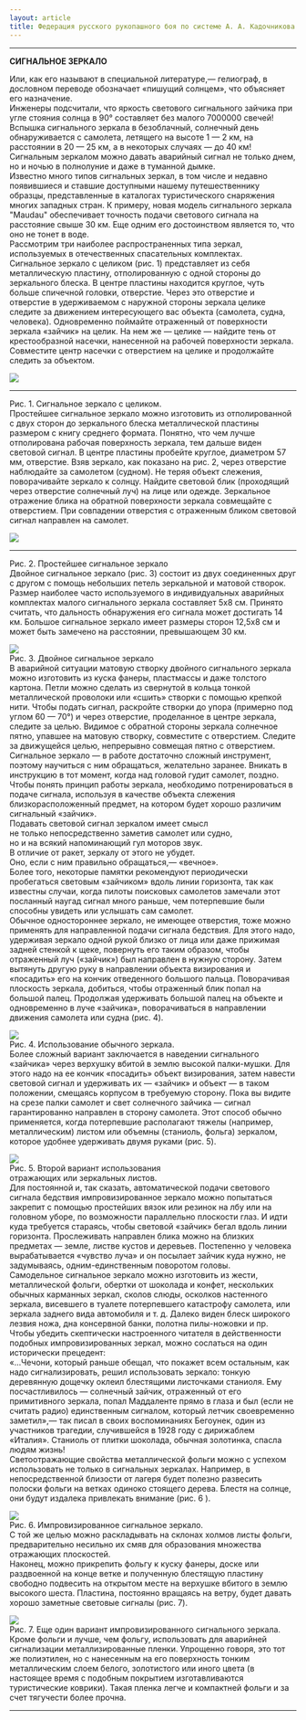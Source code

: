```yaml
---
layout: article
title: Федерация русского рукопашного боя по системе А. А. Кадочникова
---
```

* * *  
  
**СИГНАЛЬНОЕ ЗЕРКАЛО**  
  
Или, как его называют в специальной литературе,— гелиограф, в дословном
переводе обозначает «пишущий солнцем», что объясняет его назначение.  
Инженеры подсчитали, что яркость светового сигнального зайчика при угле
стояния солнца в 90° составляет без малого 7000000 свечей! Вспышка сигнального
зеркала в безоблачный, солнечный день обнаруживается с самолета, летящего на
высоте 1 — 2 км, на расстоянии в 20 — 25 км, а в некоторых случаях — до 40 км!
Сигнальным зеркалом можно давать аварийный сигнал не только днем, но и ночью в
полнолуние и даже в туманной дымке.  
Известно много типов сигнальных зеркал, в том числе и недавно появившиеся и
ставшие доступными нашему путешественнику образцы, представленные в каталогах
туристического снаряжения многих западных стран. К примеру, новая модель
сигнального зеркала "Maudau" обеспечивает точность подачи светового сигнала на
расстояние свыше 30 км. Еще одним его достоинством является то, что оно не
тонет в воде.  
Рассмотрим три наиболее распространенных типа зеркал, используемых в
отечественных спасательных комплектах.  
Сигнальное зеркало с целиком (рис. 1) представляет из себя металлическую
пластину, отполированную с одной стороны до зеркального блеска. В центре
пластины находится круглое, чуть больше спичечной головки, отверстие. Через
это отверстие и отверстие в удерживаемом с наружной стороны зеркала целике
следите за движением интересующего вас объекта (самолета, судна, человека).
Одновременно поймайте отраженный от поверхности зеркала «зайчик» на целик. На
нем же — целике — найдите тень от крестообразной насечки, нанесенной на
рабочей поверхности зеркала. Совместите центр насечки с отверстием на целике и
продолжайте следить за объектом.  


![](school3.1/image002.jpg)

---

Рис. 1. Сигнальное зеркало с целиком.  
Простейшее сигнальное зеркало можно изготовить из отполированной с двух сторон
до зеркального блеска металлической пластины размером с книгу среднего
формата. Понятно, что чем лучше отполирована рабочая поверхность зеркала, тем
дальше виден световой сигнал. В центре пластины пробейте круглое, диаметром 57
мм, отверстие. Взяв зеркало, как показано на рис. 2, через отверстие
наблюдайте за самолетом (судном). Не теряя объект слежения, поворачивайте
зеркало к солнцу. Найдите световой блик (проходящий через отверстие солнечный
луч) на лице или одежде. Зеркальное отражение блика на обратной поверхности
зеркала совмещайте с отверстием. При совпадении отверстия с отраженным бликом
световой сигнал направлен на самолет.  


![](school3.1/image004.jpg)

---

Рис. 2. Простейшее сигнальное зеркало  
Двойное сигнальное зеркало (рис. 3) состоит из двух соединенных друг с другом
с помощь небольших петель зеркальной и матовой створок. Размер наиболее часто
используемого в индивидуальных аварийных комплектах малого сигнального зеркала
составляет 5x8 см. Принято считать, что дальность обнаружения его сигнала
может достигать 14 км. Большое сигнальное зеркало имеет размеры сторон 12,5x8
см и может быть замечено на расстоянии, превышающем 30 км.  


![](school3.1/image006.jpg)  
Рис. 3. Двойное сигнальное зеркало  
В аварийной ситуации матовую створку двойного сигнального зеркала можно
изготовить из куска фанеры, пластмассы и даже толстого картона. Петли можно
сделать из свернутой в кольца тонкой металлической проволоки или «сшить»
створки с помощью крепкой нити. Чтобы подать сигнал, раскройте створки до
упора (примерно под углом 60 — 70°) и через отверстие, проделанное в центре
зеркала, следите за целью. Видимое с обратной стороны зеркала солнечное пятно,
упавшее на матовую створку, совместите с отверстием. Следите за движущейся
целью, непрерывно совмещая пятно с отверстием.  
Сигнальное зеркало — в работе достаточно сложный инструмент, поэтому научиться
с ним обращаться, желательно заранее. Вникать в инструкцию в тот момент, когда
над головой гудит самолет, поздно. Чтобы понять принцип работы зеркала,
необходимо потренироваться в подаче сигнала, используя в качестве объекта
слежения близкорасположенный предмет, на котором будет хорошо различим
сигнальный «зайчик».  
Подавать световой сигнал зеркалом имеет смысл  
не только непосредственно заметив са­молет или судно,  
но и на всякий напоминаю­щий гул моторов звук.  
В отличие от ракет, зеркалу от этого не убудет.  
Оно, если с ним правильно обращаться,— «вечное».  
Более того, некоторые памятки рекомендуют периодически пробегаться световым
«зайчиком» вдоль линии горизонта, так как известны случаи, когда пилоты
поисковых самолетов замечали этот посланный наугад сигнал много раньше, чем
потерпевшие были способны увидеть или услышать сам самолет.  
Обычное одностороннее зеркало, не имеющее отверстия, тоже можно применять для
направленной подачи сигнала бедствия. Для этого надо, удерживая зеркало одной
рукой близко от лица или даже прижимая задней стенкой к щеке, повернуть его
таким образом, чтобы отраженный луч («зайчик») был направлен в нужную сторону.
Затем вытянуть другую руку в направлении объекта визирования и «посадить» его
на кончик отведенного большого пальца. Поворачивая плоскость зеркала,
добиться, чтобы отраженный блик попал на большой палец. Продолжая удерживать
большой палец на объекте и одновременно в луче «зайчика», поворачиваться в
направлении движения самолета или судна (рис. 4).  


![](school3.1/image008.jpg)  
Рис. 4. Использование обычного зеркала.  
Более сложный вариант заключается в наведении сигнального «зайчика» через
верхушку вбитой в землю высокой палки-мушки. Для этого надо на ее кончик
«посадить» объект визирования, за­тем навести световой сигнал и удерживать их
— «зайчик» и объект — в таком положении, смещаясь корпусом в требуемую
сторону. Пока вы видите на срезе палки самолет и свет солнечного зайчика —
сигнал гарантированно направлен в сторону самолета. Этот способ обычно
применяется, когда потерпевшие располагают тяжелы (например, металлическим)
листом или объемны (станиоль, фольга) зеркалом, которое удобнее удерживать
двумя руками (рис. 5).  


![](school3.1/image010.jpg)  
Рис. 5. Второй вариант использования  
отражающих или зеркальных листов.  
Для постоянной и, так сказать, автоматической подачи светового сигнала
бедствия импровизированное зеркало можно попытаться закрепит с помощью
простейших вязок или резинок на лбу или на головном уборе, по возможности
параллельно плоскости глаз. И идти куда требуется стараясь, чтобы световой
«зайчик» бегал вдоль линии горизонта. Прослеживать направлен блика можно на
близких предметах — земле, листве кустов и деревьев. Постепенно у человека
вырабатывается «чувство луча» и он посылает зайчик куда нужно, не задумываясь,
одним-единственным поворотом головы.  
Самодельное сигнальное зеркало можно изготовить из жести, металлической
фольги, обертки от шоколада и конфет, нескольких обычных карманных зеркал,
сколов слюды, осколков настенного зеркала, висевшего в туалете потерпевшего
катастрофу самолета, или зеркала заднего вида автомобиля и т. д. Далеко виден
блеск широкого лезвия ножа, дна консервной банки, полотна пилы-ножовки и пр.  
Чтобы убедить скептически настроенного читателя в действенности подобных
импровизированных зеркал, можно сослаться на один исторически прецедент:  
«...Чечони, который раньше обещал, что покажет всем остальным, как надо
сигнализировать, решил использовать зеркало: тонкую деревянную дощечку оклеил
блестящими листочками станиоля. Ему посчастливилось — солнечный зайчик,
отраженный от его примитивного зеркала, попал Маддаленте прямо в глаза и был
(если не считать радио) единственным сигналом, который летчик своевременно
заметил»,— так писал в своих воспоминаниях Бегоунек, один из участников
трагедии, случившейся в 1928 году с дирижаблем «Италия». Станиоль от плитки
шоколада, обычная золотинка, спасла людям жизнь!  
Светоотражающие свойства металлической фольги можно с успехом использовать не
только в сигнальных зеркалах. Например, в непосредственной близости от лагеря
будет полезно развесить полоски фольги на ветках одиноко стоящего дерева.
Блестя на солнце, они будут издалека привлекать внимание (рис. 6 ).  


![](school3.1/image012.jpg)  
Рис. 6. Импровизированное сигнальное зеркало.  
С той же целью можно раскладывать на склонах холмов листы фольги,
предварительно несильно их смяв для образования множества отражающих
плоскостей.  
Наконец, можно прикрепить фольгу к куску фанеры, доске или раздвоенной на
конце ветке и полученную блестящую пластину свободно подвесить на открытом
месте на верхушке вбитого в землю высокого шеста. Пластина, постоянно вращаясь
на ветру, будет давать хорошо заметные световые сигналы (рис. 7).  


![](school3.1/image014.jpg)  
Рис. 7. Еще один вариант импровизированного сигнального зеркала.  
Кроме фольги и лучше, чем фольгу, использовать для аварийней сигнализации
металлизированные пленки. Упрощенно говоря, это тот же полиэтилен, но с
нанесенным на его поверхность тонким металлическим слоем белого, золотистого
или иного цвета (в настоящее время с подобным покрытием изготавливаются
туристические коврики). Такая пленка легче и компактней фольги и за счет
тягучести более прочна.  




* * *

